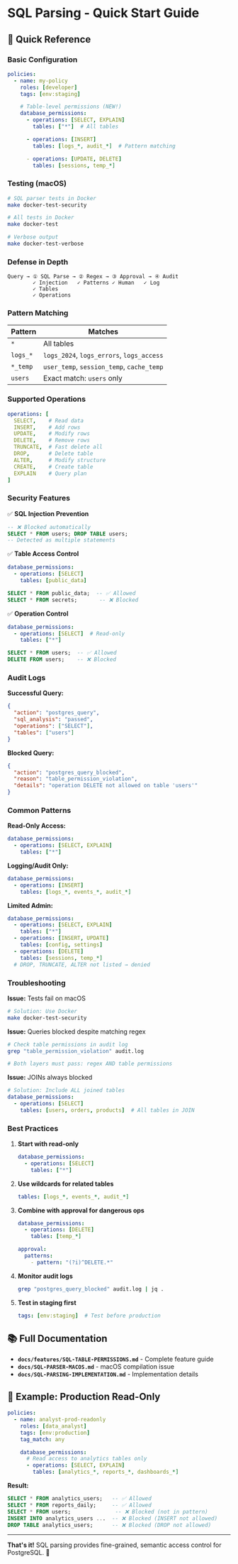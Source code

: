 # SQL Parsing - Quick Start Guide

## 🚀 Quick Reference

### Basic Configuration

```yaml
policies:
  - name: my-policy
    roles: [developer]
    tags: [env:staging]

    # Table-level permissions (NEW!)
    database_permissions:
      - operations: [SELECT, EXPLAIN]
        tables: ["*"]  # All tables

      - operations: [INSERT]
        tables: [logs_*, audit_*]  # Pattern matching

      - operations: [UPDATE, DELETE]
        tables: [sessions, temp_*]
```

### Testing (macOS)

```bash
# SQL parser tests in Docker
make docker-test-security

# All tests in Docker
make docker-test

# Verbose output
make docker-test-verbose
```

### Defense in Depth

```
Query → ① SQL Parse → ② Regex → ③ Approval → ④ Audit
        ✓ Injection   ✓ Patterns ✓ Human   ✓ Log
        ✓ Tables
        ✓ Operations
```

### Pattern Matching

| Pattern | Matches |
|---------|---------|
| `*` | All tables |
| `logs_*` | `logs_2024`, `logs_errors`, `logs_access` |
| `*_temp` | `user_temp`, `session_temp`, `cache_temp` |
| `users` | Exact match: `users` only |

### Supported Operations

```yaml
operations: [
  SELECT,    # Read data
  INSERT,    # Add rows
  UPDATE,    # Modify rows
  DELETE,    # Remove rows
  TRUNCATE,  # Fast delete all
  DROP,      # Delete table
  ALTER,     # Modify structure
  CREATE,    # Create table
  EXPLAIN    # Query plan
]
```

### Security Features

✅ **SQL Injection Prevention**
```sql
-- ❌ Blocked automatically
SELECT * FROM users; DROP TABLE users;
-- Detected as multiple statements
```

✅ **Table Access Control**
```yaml
database_permissions:
  - operations: [SELECT]
    tables: [public_data]
```
```sql
SELECT * FROM public_data;  -- ✅ Allowed
SELECT * FROM secrets;       -- ❌ Blocked
```

✅ **Operation Control**
```yaml
database_permissions:
  - operations: [SELECT]  # Read-only
    tables: ["*"]
```
```sql
SELECT * FROM users;  -- ✅ Allowed
DELETE FROM users;    -- ❌ Blocked
```

### Audit Logs

**Successful Query:**
```json
{
  "action": "postgres_query",
  "sql_analysis": "passed",
  "operations": ["SELECT"],
  "tables": ["users"]
}
```

**Blocked Query:**
```json
{
  "action": "postgres_query_blocked",
  "reason": "table_permission_violation",
  "details": "operation DELETE not allowed on table 'users'"
}
```

### Common Patterns

**Read-Only Access:**
```yaml
database_permissions:
  - operations: [SELECT, EXPLAIN]
    tables: ["*"]
```

**Logging/Audit Only:**
```yaml
database_permissions:
  - operations: [INSERT]
    tables: [logs_*, events_*, audit_*]
```

**Limited Admin:**
```yaml
database_permissions:
  - operations: [SELECT, EXPLAIN]
    tables: ["*"]
  - operations: [INSERT, UPDATE]
    tables: [config, settings]
  - operations: [DELETE]
    tables: [sessions, temp_*]
  # DROP, TRUNCATE, ALTER not listed → denied
```

### Troubleshooting

**Issue:** Tests fail on macOS
```bash
# Solution: Use Docker
make docker-test-security
```

**Issue:** Queries blocked despite matching regex
```bash
# Check table permissions in audit log
grep "table_permission_violation" audit.log

# Both layers must pass: regex AND table permissions
```

**Issue:** JOINs always blocked
```yaml
# Solution: Include ALL joined tables
database_permissions:
  - operations: [SELECT]
    tables: [users, orders, products]  # All tables in JOIN
```

### Best Practices

1. **Start with read-only**
   ```yaml
   database_permissions:
     - operations: [SELECT]
       tables: ["*"]
   ```

2. **Use wildcards for related tables**
   ```yaml
   tables: [logs_*, events_*, audit_*]
   ```

3. **Combine with approval for dangerous ops**
   ```yaml
   database_permissions:
     - operations: [DELETE]
       tables: [temp_*]

   approval:
     patterns:
       - pattern: "(?i)^DELETE.*"
   ```

4. **Monitor audit logs**
   ```bash
   grep "postgres_query_blocked" audit.log | jq .
   ```

5. **Test in staging first**
   ```yaml
   tags: [env:staging]  # Test before production
   ```

## 📚 Full Documentation

- **`docs/features/SQL-TABLE-PERMISSIONS.md`** - Complete feature guide
- **`docs/SQL-PARSER-MACOS.md`** - macOS compilation issue
- **`docs/SQL-PARSING-IMPLEMENTATION.md`** - Implementation details

## 🎯 Example: Production Read-Only

```yaml
policies:
  - name: analyst-prod-readonly
    roles: [data_analyst]
    tags: [env:production]
    tag_match: any

    database_permissions:
      # Read access to analytics tables only
      - operations: [SELECT, EXPLAIN]
        tables: [analytics_*, reports_*, dashboards_*]
```

**Result:**
```sql
SELECT * FROM analytics_users;   -- ✅ Allowed
SELECT * FROM reports_daily;     -- ✅ Allowed
SELECT * FROM users;              -- ❌ Blocked (not in pattern)
INSERT INTO analytics_users ...  -- ❌ Blocked (INSERT not allowed)
DROP TABLE analytics_users;      -- ❌ Blocked (DROP not allowed)
```

---

**That's it!** SQL parsing provides fine-grained, semantic access control for PostgreSQL. 🚀

